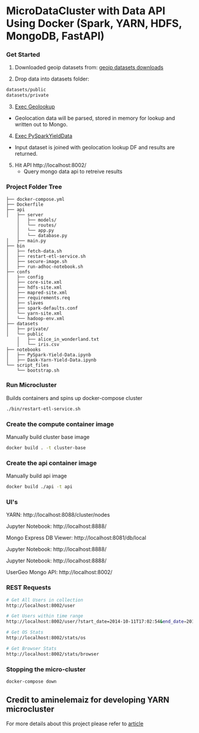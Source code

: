 # MicroDataCluster with Data API Using Docker (Spark, YARN, HDFS, MongoDB, FastAPI)

### Get Started
1. Downloaded geoip datasets from:
[geoip datasets downloads](https://www.maxmind.com/en/accounts/*/geoip/downloads)

2. Drop data into datasets folder:
```bash
datasets/public
datasets/private
```

3. [Exec Geolookup](https://github.com/seanglynn/micro-cluster-lab/blob/master/notebooks/GeoLookup.ipynb)
- Geolocation data will be parsed, stored in memory for lookup and written out to Mongo.

4. [Exec PySparkYieldData](https://github.com/seanglynn/micro-cluster-lab/blob/master/notebooks/PySparkYieldData.ipynb)
- Input dataset is joined with geolocation lookup DF and results are returned.

5. Hit API http://localhost:8002/
   - Query mongo data api to retreive results

### Project Folder Tree

```
├── docker-compose.yml
├── Dockerfile
├── api
│   ├── server
    │   ├── models/
    │   └── routes/
    │   └── app.py
    │   └── database.py
│   ├── main.py
├── bin
│   ├── fetch-data.sh
│   ├── restart-etl-service.sh
│   ├── secure-image.sh
│   ├── run-adhoc-notebook.sh
├── confs
│   ├── config
│   ├── core-site.xml
│   ├── hdfs-site.xml
│   ├── mapred-site.xml
│   ├── requirements.req
│   ├── slaves
│   ├── spark-defaults.conf
│   └── yarn-site.xml
│   └── hadoop-env.xml
├── datasets
│   ├── private/
│   └── public
    │   ├── alice_in_wonderland.txt
    │   └── iris.csv
├── notebooks
│   ├── PySpark-Yield-Data.ipynb
│   ├── Dask-Yarn-Yield-Data.ipynb
└── script_files
    └── bootstrap.sh
```

### Run Microcluster
Builds containers and spins up docker-compose cluster
```bash
./bin/restart-etl-service.sh
```

### Create the compute container image
Manually build cluster base image
```bash
docker build . -t cluster-base
```

### Create the api container image
Manually build api image
```bash
docker build ./api -t api
```

### UI's

YARN:
http://localhost:8088/cluster/nodes

Jupyter Notebook:
http://localhost:8888/

Mongo Express DB Viewer:
http://localhost:8081/db/local

Jupyter Notebook:
http://localhost:8888/

Jupyter Notebook:
http://localhost:8888/

UserGeo Mongo API:
http://localhost:8002/


### REST Requests

```bash
# Get All Users in collection
http://localhost:8002/user

# Get Users within time range
http://localhost:8002/user/?start_date=2014-10-11T17:02:54&end_date=2014-10-12T17:02:55

# Get OS Stats
http://localhost:8002/stats/os

# Get Browser Stats
http://localhost:8002/stats/browser


```


### Stopping the micro-cluster

```bash
docker-compose down
```


## Credit to aminelemaiz for developing YARN microcluster

For more details about this project please refer to [article](https://lemaizi.com/blog/creating-your-own-micro-cluster-lab-using-docker-to-experiment-with-spark-dask-on-yarn/)
